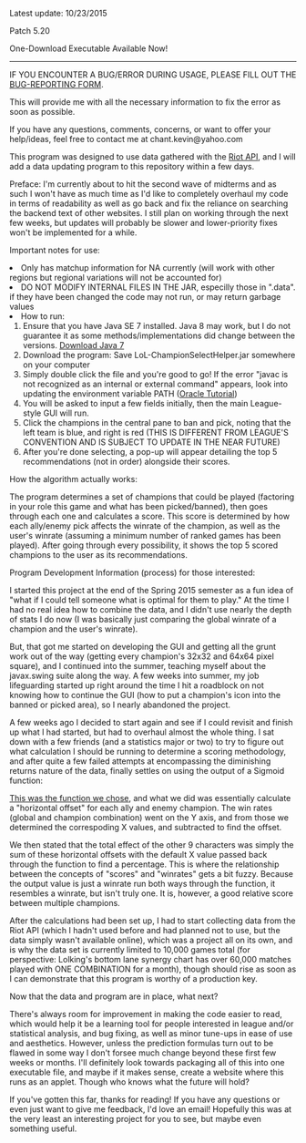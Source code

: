 <p>Latest update: 10/23/2015</p>

<p>Patch 5.20</p>

<p>One-Download Executable Available Now!</p>

<hr />

<p>IF YOU ENCOUNTER A BUG/ERROR DURING USAGE, PLEASE FILL OUT THE <a href="http://goo.gl/forms/se0EBI49lx">BUG-REPORTING FORM</a>.


This will provide me with all the necessary information to fix the error
as soon as possible.</p>

<p>If you have any questions, comments, concerns, or want to offer your help/ideas, feel free to contact me at chant.kevin@yahoo.com</p>

<p>This program was designed to use data gathered with the <a href="https://developer.riotgames.com">Riot API</a>, and I will add a data updating program to this repository within a few days.</p>

<p>Preface: I'm currently about to hit the second wave of midterms and as such I won't have as much time as I'd like to completely overhaul my code in terms of readability
as well as go back and fix the reliance on searching the backend text of other websites. I still plan on working through the next few weeks, but updates will probably be slower and lower-priority fixes won't be implemented for a while.</p>

<p>Important notes for use:
<uol>
<li>Only has matchup information for NA currently (will work with other regions but regional variations will not be accounted for)</li>
<li>DO NOT MODIFY INTERNAL FILES IN THE JAR, especilly those in ".data". if they have been changed the code may not run, or may return garbage values</li>
<li>How to run:
  <ol>
  <li>Ensure that you have Java SE 7 installed. Java 8 may work, but I do not guarantee it as some methods/implementations did change between the versions. <a href ="http://tinyurl.com/cnafy3t">Download Java 7</a></li> 
  <li>Download the program: Save LoL-ChampionSelectHelper.jar somewhere on your computer</li>
  <li>Simply double click the file and you're good to go! If the error "javac is not recognized as an internal or external command" appears, look into updating the environment variable PATH (<a href="http://tinyurl.com/q8wfejk">Oracle Tutorial</a>)</li>
  <li>You will be asked to input a few fields initially, then the main League-style GUI will run.</li>
  <li>Click the champions in the central pane to ban and pick, noting that the left team is blue, and right is red (THIS IS DIFFERENT FROM LEAGUE'S CONVENTION AND IS SUBJECT TO UPDATE IN THE NEAR FUTURE)</li>
  <li>After you're done selecting, a pop-up will appear detailing the top 5 recommendations (not in order) alongside their scores.</li>
  </ol>
  </li>
  </uol>
  </p>

<p>How the algorithm actually works:</p>

<p>The program determines a set of champions that could be played (factoring in your role this game and what has been picked/banned), then goes through each one and calculates a score. This score is determined by how each ally/enemy pick affects the winrate of the champion, as well as the user's winrate (assuming a minimum number of ranked games has been played). After going through every possibility, it shows the top 5 scored champions to the user as its recommendations.</p>

<p>Program Development Information (process) for those interested:</p>
    
<p>I started this project at the end of the Spring 2015 semester as a fun idea of "what if I could tell someone what is optimal for them to play." At the time I had no real idea how to combine the data, and I didn't use nearly the depth of stats I do now (I was basically just comparing the global winrate of a champion and the user's winrate).</p>

<p>But, that got me started on developing the GUI and getting all the grunt work out of the way (getting every champion's 32x32 and 64x64 pixel square), and I continued into the summer, teaching myself about the javax.swing suite along the way. A few weeks into summer, my job lifeguarding started up right around the time I hit a roadblock on not knowing how to continue the GUI (how to put a champion's icon into the banned or picked area), so I nearly abandoned the project.</p>

<p>A few weeks ago I decided to start again and see if I could revisit and finish up what I had started, but had to overhaul almost the whole thing. I sat down with a few friends (and a statistics major or two) to try to figure out what calculation I should be running to determine a scoring methodology, and after quite a few failed attempts at encompassing the diminishing returns nature of the data, finally settles on using the output of a Sigmoid function:</p>

<p><a href="http://artint.info/figures/ch07/sigmoidc.gif">This was the function we chose</a>, and what we did was essentially calculate a "horizontal offset" for each ally and enemy champion. The win rates (global and champion combination) went on the Y axis, and from those we determined the correspoding X values, and subtracted to find the offset.</p>

<p>We then stated that the total effect of the other 9 characters was simply the sum of these horizontal offsets with the default X value passed back through the function to find a percentage. This is where the relationship between the concepts of "scores" and "winrates" gets a bit fuzzy. Because the output value is just a winrate run both ways through the function, it resembles a winrate, but isn't truly one. It is, however, a good relative score between multiple champions.</p>

<p>After the calculations had been set up, I had to start collecting data from the Riot API (which I hadn't used before and had planned not to use, but the data simply wasn't available online), which was a project all on its own, and is why the data set is currently limited to 10,000 games total (for perspective: Lolking's bottom lane synergy chart has over 60,000 matches played with ONE COMBINATION for a month), though should rise as soon as I can demonstrate that this program is worthy of a production key.</p>

<p>Now that the data and program are in place, what next?</p>

<p>There's always room for improvement in making the code easier to read, which would
help it be a learning tool for people interested in league and/or statistical
analysis, and bug fixing, as well as minor tune-ups in ease of use and aesthetics.
However, unless the prediction formulas turn out to be flawed in some way I don't
forsee much change beyond these first few weeks or months. I'll definitely look
towards packaging all of this into one executable file, and maybe if it makes
sense, create a website where this runs as an applet.
Though who knows what the future will hold?</p>

<p>If you've gotten this far, thanks for reading! If you have any questions or even just want to give me feedback, I'd love an email! Hopefully this was at the very least an interesting project for you to see, but maybe even something useful.</p>


